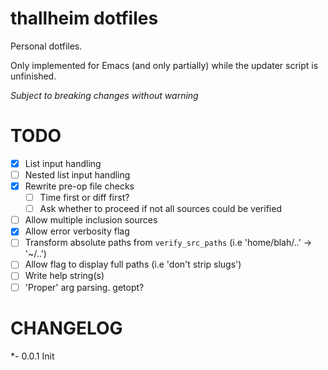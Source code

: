 # thallheim dotfiles

Personal dotfiles.

Only implemented for Emacs (and only partially) while the updater script is unfinished.

*Subject to breaking changes without warning*


# TODO

- [x] List input handling
- [ ] Nested list input handling
- [x] Rewrite pre-op file checks
   - [ ] Time first or diff first?
   - [ ] Ask whether to proceed if not all sources could be verified
- [ ] Allow multiple inclusion sources
- [x] Allow error verbosity flag
- [ ] Transform absolute paths from `verify_src_paths` (i.e 'home/blah/..' -> '~/..')
- [ ] Allow flag to display full paths (i.e 'don't strip slugs')
- [ ] Write help string(s)
- [ ] 'Proper' arg parsing. getopt?

# CHANGELOG

*- 0.0.1
  Init
